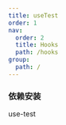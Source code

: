```yaml
---
title: useTest
order: 1
nav:
  order: 2
  title: Hooks
  path: /hooks
group:
  path: /
---
```


### 依赖安装

use-test
